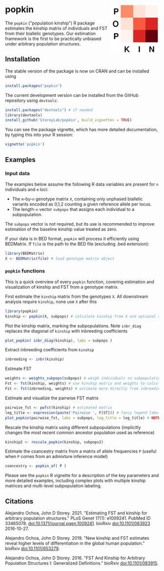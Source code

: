 # popkin <img src="man/figures/logo.png" alt="popkin" align="right" />

The `popkin` ("population kinship") R package estimates the kinship matrix of individuals and FST from their biallelic genotypes.
Our estimation framework is the first to be practically unbiased under arbitrary population structures.

## Installation

The stable version of the package is now on CRAN and can be installed using
```R
install.packages("popkin")
```

The current development version can be installed from the GitHub repository using `devtools`:
```R
install.packages("devtools") # if needed
library(devtools)
install_github('StoreyLab/popkin', build_vignettes = TRUE)
```

You can see the package vignette, which has more detailed documentation, by typing this into your R session:
```R
vignette('popkin')
```


## Examples

### Input data

The examples below assume the following R data variables are present for `n` individuals and `m` loci:

* The `m`-by-`n` genotype matrix `X`, containing only unphased biallelic variants encoded as 0,1,2 counting a given reference allele per locus.
* The length-`n` vector `subpops` that assigns each individual to a subpopulation.

The `subpops` vector is not required, but its use is recommended to improve estimation of the baseline kinship value treated as zero.

If your data is in BED format, `popkin` will process it efficiently using BEDMatrix.
If `file` is the path to the BED file (excluding .bed extension):
```R
library(BEDMatrix)
X <- BEDMatrix(file) # load genotype matrix object
```

### `popkin` functions

This is a quick overview of every `popkin` function, covering estimation and visualization of kinship and FST from a genotype matrix.

First estimate the `kinship` matrix from the genotypes `X`.
All downstream analysis require `kinship`, none use `X` after this
```R
library(popkin)
kinship <- popkin(X, subpops) # calculate kinship from X and optional subpop labels
```

Plot the kinship matrix, marking the subpopulations.
Note `inbr_diag` replaces the diagonal of `kinship` with inbreeding coefficients
```R
plot_popkin( inbr_diag(kinship), labs = subpops )
```

Extract inbreeding coefficients from `kinship`
```R
inbreeding <- inbr(kinship)
```

Estimate FST
```R
weights <- weights_subpops(subpops) # weigh individuals so subpopulations are balanced
Fst <- fst(kinship, weights) # use kinship matrix and weights to calculate fst
Fst <- fst(inbreeding, weights) # estimate more directly from inbreeding vector (same result)
```

Estimate and visualize the pairwise FST matrix
```R
pairwise_fst <- pwfst(kinship) # estimated matrix
leg_title <- expression(paste('Pairwise ', F[ST])) # fancy legend label
plot_popkin(pairwise_fst, labs = subpops, leg_title = leg_title) # NOTE no need for inbr_diag() here!
```

Rescale the kinship matrix using different subpopulations (implicitly changes the most recent common ancestor population used as reference)
```R
kinship2 <- rescale_popkin(kinship, subpops2)
```

Estimate the coancestry matrix from a matrix of allele frequencies `P` (useful when `P` comes from an admixture inference model)
```R
coancestry <- popkin_af( P )
```

Please see the `popkin` R vignette for a description of the key parameters and more detailed examples, including complex plots with multiple kinship matrices and multi-level subpopulation labeling.


## Citations

Alejandro Ochoa, John D Storey.  2021.  "Estimating FST and kinship for arbitrary population structures." PLoS Genet 17(1): e1009241. PubMed ID 33465078. [doi:10.1371/journal.pgen.1009241](https://doi.org/10.1371/journal.pgen.1009241). bioRxiv [doi:10.1101/083923](https://doi.org/10.1101/083923) 2016-10-27.

Alejandro Ochoa, John D Storey.  2019.  "New kinship and FST estimates reveal higher levels of differentiation in the global human population." bioRxiv [doi:10.1101/653279](https://doi.org/10.1101/653279).

Alejandro Ochoa, John D Storey.  2016.  "FST And Kinship for Arbitrary Population Structures I: Generalized Definitions." bioRxiv [doi:10.1101/083915](https://doi.org/10.1101/083915).


